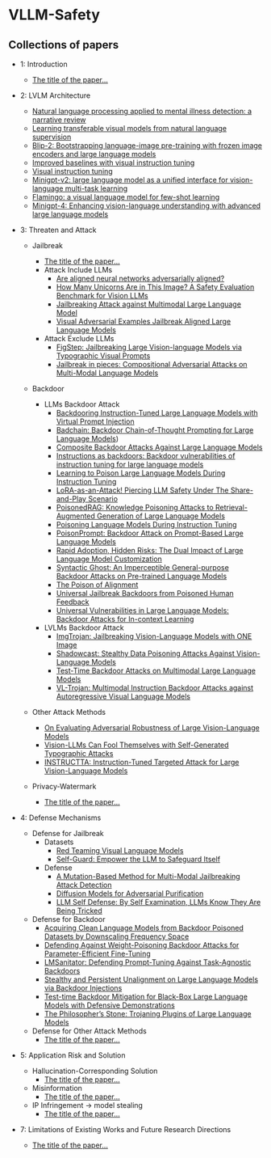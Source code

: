 # VLLM-Safety


## Collections of papers
- 1: Introduction
     - [The title of the paper...](https://arxiv.org/abs/2403.17336)
- 2: LVLM Architecture
     - [Natural language processing applied to mental illness detection: a narrative review](https://www.nature.com/articles/s41746-022-00589-7.)
     - [Learning transferable visual models from natural language supervision](http://proceedings.mlr.press/v139/radford21a)
     - [Blip-2: Bootstrapping language-image pre-training with frozen image encoders and large language models](https://proceedings.mlr.press/v202/li23q.html)
     - [Improved baselines with visual instruction tuning](https://arxiv.org/abs/2310.03744)
     - [Visual instruction tuning](https://proceedings.neurips.cc/paper_files/paper/2023/hash/6dcf277ea32ce3288914faf369fe6de0-Abstract-Conference.html)
     - [Minigpt-v2: large language model as a unified interface for vision-language multi-task learning](https://arxiv.org/abs/2310.09478)
     - [Flamingo: a visual language model for few-shot learning](https://proceedings.neurips.cc/paper_files/paper/2022/hash/960a172bc7fbf0177ccccbb411a7d800-Abstract-Conference.html)
     - [Minigpt-4: Enhancing vision-language understanding with advanced large language models](https://arxiv.org/abs/2304.10592)
- 3: Threaten and Attack
     - Jailbreak
        - [The title of the paper...](https://arxiv.org/abs/2403.17336)
        - Attack Include LLMs
             - [Are aligned neural networks adversarially aligned?](http://arxiv.org/abs/2306.15447)
             - [How Many Unicorns Are in This Image? A Safety Evaluation Benchmark for Vision LLMs](http://arxiv.org/abs/2311.16101)
             - [Jailbreaking Attack against Multimodal Large Language Model](http://arxiv.org/abs/2402.02309)
             - [Visual Adversarial Examples Jailbreak Aligned Large Language Models](http://arxiv.org/abs/2306.13213) 
        - Attack Exclude LLMs
             - [FigStep: Jailbreaking Large Vision-language Models via Typographic Visual Prompts](http://arxiv.org/abs/2311.05608)
             - [Jailbreak in pieces: Compositional Adversarial Attacks on Multi-Modal Language Models](http://arxiv.org/abs/2307.14539) 
     - Backdoor
          - LLMs Backdoor Attack  
             - [Backdooring Instruction-Tuned Large Language Models with Virtual Prompt Injection](https://openreview.net/pdf?id=A3y6CdiUP5)
             - [Badchain: Backdoor Chain-of-Thought Prompting for Large Language Models](https://arxiv.org/pdf/2401.12242.pdf))
             - [Composite Backdoor Attacks Against Large Language Models](https://arxiv.org/pdf/2310.07676.pdf)
             - [Instructions as backdoors: Backdoor vulnerabilities of instruction tuning for large language models](https://arxiv.org/abs/2403.17336)
             - [Learning to Poison Large Language Models During Instruction Tuning](https://arxiv.org/pdf/2402.13459.pdf)
             - [LoRA-as-an-Attack! Piercing LLM Safety Under The Share-and-Play Scenario](https://openreview.net/pdf?id=EV46z1RKhz3)
             - [PoisonedRAG: Knowledge Poisoning Attacks to Retrieval-Augmented Generation of Large Language Models](https://arxiv.org/pdf/2402.07867.pdf)
             - [Poisoning Language Models During Instruction Tuning](https://proceedings.mlr.press/v202/wan23b/wan23b.pdf)
             - [PoisonPrompt: Backdoor Attack on Prompt-Based Large Language Models](https://arxiv.org/html/2310.12439v2)
             - [Rapid Adoption, Hidden Risks: The Dual Impact of Large Language Model Customization](https://arxiv.org/pdf/2402.09179.pdf)
             - [Syntactic Ghost: An Imperceptible General-purpose Backdoor Attacks on Pre-trained Language Models](https://arxiv.org/pdf/2402.18945.pdf)
             - [The Poison of Alignment](https://arxiv.org/pdf/2308.13449.pdf)
             - [Universal Jailbreak Backdoors from Poisoned Human Feedback](https://arxiv.org/pdf/2311.14455.pdf)
             - [Universal Vulnerabilities in Large Language Models: Backdoor Attacks for In-context Learning](https://www.researchgate.net/profile/Shuai-Zhao-68/publication/377810700_Universal_Vulnerabilities_in_Large_Language_Models_Backdoor_Attacks_for_In-context_Learning/links/65cf68ae476dd15fb33c7a65/Universal-Vulnerabilities-in-Large-Language-Models-Backdoor-Attacks-for-In-context-Learning.pdf)
          - LVLMs Backdoor Attack
             - [ImgTrojan: Jailbreaking Vision-Language Models with ONE Image](https://arxiv.org/pdf/2403.02910.pdf)
             - [Shadowcast: Stealthy Data Poisoning Attacks Against Vision-Language Models](https://arxiv.org/pdf/2402.06659.pdf)
             - [Test-Time Backdoor Attacks on Multimodal Large Language Models](https://arxiv.org/pdf/2402.08577.pdf)
             - [VL-Trojan: Multimodal Instruction Backdoor Attacks against Autoregressive Visual Language Models
](https://arxiv.org/pdf/2402.13851.pdf)

     - Other Attack Methods
        - [On Evaluating Adversarial Robustness of Large Vision-Language Models](https://arxiv.org/abs/2305.16934.pdf)
        - [Vision-LLMs Can Fool Themselves with Self-Generated Typographic Attacks](https://arxiv.org/pdf/2402.00626.pdf)
        - [INSTRUCTTA: Instruction-Tuned Targeted Attack for Large Vision-Language Models](https://arxiv.org/pdf/2312.01886.pdf)

     - Privacy-Watermark
        - [The title of the paper...](https://arxiv.org/abs/2403.17336)
- 4: Defense Mechanisms
     - Defense for Jailbreak
       - Datasets
            - [Red Teaming Visual Language Models](http://arxiv.org/abs/2401.12915)
            - [Self-Guard: Empower the LLM to Safeguard Itself](http://arxiv.org/abs/2310.15851)
       - Defense
            - [A Mutation-Based Method for Multi-Modal Jailbreaking Attack Detection](http://arxiv.org/abs/2312.10766)
            - [Diffusion Models for Adversarial Purification](http://arxiv.org/abs/2205.07460)
            - [LLM Self Defense: By Self Examination, LLMs Know They Are Being Tricked](http://arxiv.org/abs/2308.07308)
     - Defense for Backdoor
       - [Acquiring Clean Language Models from Backdoor Poisoned Datasets by Downscaling Frequency Space](https://arxiv.org/pdf/2402.12026.pdf)
       - [Defending Against Weight-Poisoning Backdoor Attacks for Parameter-Efficient Fine-Tuning](https://arxiv.org/pdf/2402.12168.pdf)
       - [LMSanitator: Defending Prompt-Tuning Against Task-Agnostic Backdoors](https://arxiv.org/pdf/2308.13904.pdf)
       - [Stealthy and Persistent Unalignment on Large Language Models via Backdoor Injections](https://arxiv.org/pdf/2312.00027.pdf)
       - [Test-time Backdoor Mitigation for Black-Box Large Language Models with Defensive Demonstrations](https://arxiv.org/pdf/2311.09763.pdf)
       - [The Philosopher’s Stone: Trojaning Plugins of Large Language Models](https://arxiv.org/abs/2312.00374)
     - Defense for Other Attack Methods
       - [The title of the paper...](https://arxiv.org/abs/2403.17336)
- 5: Application Risk and Solution
     - Hallucination-Corresponding Solution
       - [The title of the paper...](https://arxiv.org/abs/2403.17336)
     - Misinformation
       - [The title of the paper...](https://arxiv.org/abs/2403.17336)
     - IP Infringement -> model stealing
       - [The title of the paper...](https://arxiv.org/abs/2403.17336)


- 7: Limitations of Existing Works and Future Research Directions
    - [The title of the paper...](https://arxiv.org/abs/2403.17336)
       
